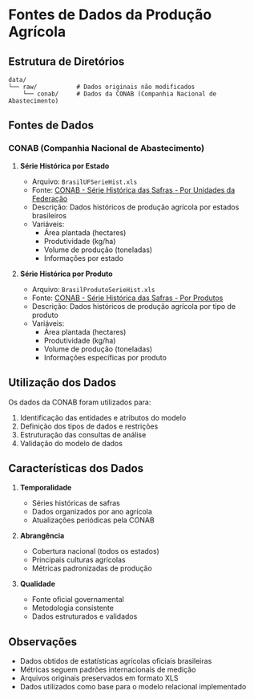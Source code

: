 # Fontes de Dados da Produção Agrícola

## Estrutura de Diretórios

```
data/
└── raw/           # Dados originais não modificados
    └── conab/     # Dados da CONAB (Companhia Nacional de Abastecimento)
```

## Fontes de Dados

### CONAB (Companhia Nacional de Abastecimento)

1. **Série Histórica por Estado**
   - Arquivo: `BrasilUFSerieHist.xls`
   - Fonte: [CONAB - Série Histórica das Safras - Por Unidades da Federação](https://www.conab.gov.br/info-agro/safras/serie-historica-das-safras)
   - Descrição: Dados históricos de produção agrícola por estados brasileiros
   - Variáveis:
     * Área plantada (hectares)
     * Produtividade (kg/ha)
     * Volume de produção (toneladas)
     * Informações por estado

2. **Série Histórica por Produto**
   - Arquivo: `BrasilProdutoSerieHist.xls`
   - Fonte: [CONAB - Série Histórica das Safras - Por Produtos](https://www.conab.gov.br/info-agro/safras/serie-historica-das-safras)
   - Descrição: Dados históricos de produção agrícola por tipo de produto
   - Variáveis:
     * Área plantada (hectares)
     * Produtividade (kg/ha)
     * Volume de produção (toneladas)
     * Informações específicas por produto

## Utilização dos Dados

Os dados da CONAB foram utilizados para:
1. Identificação das entidades e atributos do modelo
2. Definição dos tipos de dados e restrições
3. Estruturação das consultas de análise
4. Validação do modelo de dados

## Características dos Dados

1. **Temporalidade**
   - Séries históricas de safras
   - Dados organizados por ano agrícola
   - Atualizações periódicas pela CONAB

2. **Abrangência**
   - Cobertura nacional (todos os estados)
   - Principais culturas agrícolas
   - Métricas padronizadas de produção

3. **Qualidade**
   - Fonte oficial governamental
   - Metodologia consistente
   - Dados estruturados e validados

## Observações

- Dados obtidos de estatísticas agrícolas oficiais brasileiras
- Métricas seguem padrões internacionais de medição
- Arquivos originais preservados em formato XLS
- Dados utilizados como base para o modelo relacional implementado
